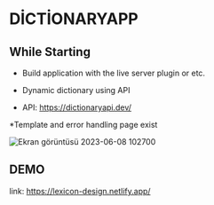 # DİCTİONARYAPP
## While Starting

* Build application with the live server plugin or etc.
 
* Dynamic dictionary using API
 
* API: https://dictionaryapi.dev/

*Template and error handling page exist 

![Ekran görüntüsü 2023-06-08 102700](https://github.com/yarumiks/dictionaryApp/assets/107761103/69727666-7cdf-4ddd-b4ad-4fe86dae8887)


## DEMO
link: https://lexicon-design.netlify.app/
